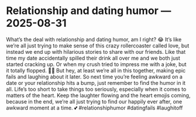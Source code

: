 # Relationship and dating humor — 2025-08-31

What’s the deal with relationship and dating humor, am I right? 😂 It’s like we’re all just trying to make sense of this crazy rollercoaster called love, but instead we end up with hilarious stories to share with our friends. Like that time my date accidentally spilled their drink all over me and we both just started cracking up. Or when my crush tried to impress me with a joke, but it totally flopped. 🤦‍♀️ But hey, at least we’re all in this together, making epic fails and laughing about it later. So next time you’re feeling awkward on a date or your relationship hits a bump, just remember to find the humor in it all. Life’s too short to take things too seriously, especially when it comes to matters of the heart. Keep the laughter flowing and the heart emojis coming, because in the end, we’re all just trying to find our happily ever after, one awkward moment at a time. 💕 #relationshiphumor #datingfails #laughitoff